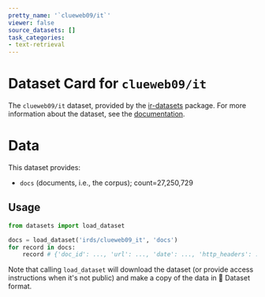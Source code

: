 ```yaml
---
pretty_name: '`clueweb09/it`'
viewer: false
source_datasets: []
task_categories:
- text-retrieval
---
```


# Dataset Card for `clueweb09/it`

The `clueweb09/it` dataset, provided by the [ir-datasets](https://ir-datasets.com/) package.
For more information about the dataset, see the [documentation](https://ir-datasets.com/clueweb09#clueweb09/it).

# Data

This dataset provides:
 - `docs` (documents, i.e., the corpus); count=27,250,729


## Usage

```python
from datasets import load_dataset

docs = load_dataset('irds/clueweb09_it', 'docs')
for record in docs:
    record # {'doc_id': ..., 'url': ..., 'date': ..., 'http_headers': ..., 'body': ..., 'body_content_type': ...}

```

Note that calling `load_dataset` will download the dataset (or provide access instructions when it's not public) and make a copy of the
data in 🤗 Dataset format.
